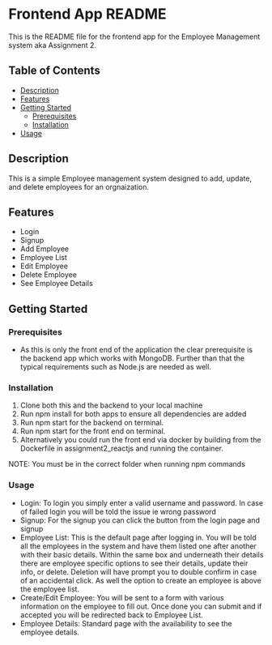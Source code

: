 # Frontend App README

This is the README file for the frontend app for the Employee Management system aka Assignment 2.

## Table of Contents

- [Description](#description)
- [Features](#features)
- [Getting Started](#getting-started)
  - [Prerequisites](#prerequisites)
  - [Installation](#installation)
- [Usage](#usage)

## Description

This is a simple Employee management system designed to add, update, and delete employees for an orgnaization. 

## Features

- Login
- Signup
- Add Employee
- Employee List
- Edit Employee
- Delete Employee
- See Employee Details

## Getting Started

### Prerequisites

- As this is only the front end of the application the clear prerequisite is the backend app which works with MongoDB. Further than that the typical requirements such as Node.js are needed as well.

### Installation

1. Clone both this and the backend to your local machine
2. Run npm install for both apps to ensure all dependencies are added
3. Run npm start for the backend on terminal. 
4. Run npm start for the front end on terminal.
5. Alternatively you could run the front end via docker by building from the Dockerfile in assignment2_reactjs and running the container. 

NOTE: You must be in the correct folder when running npm commands

### Usage
- Login: To login you simply enter a valid username and password. In case of failed login you will be told the issue ie wrong password
- Signup: For the signup you can click the button from the login page and signup
- Employee List: This is the default page after logging in. You will be told all the employees in the system and have them listed one after another with their basic details. Within the same box and underneath their details there are employee specific options to see their details, update their info, or delete. Deletion will have prompt you to double confirm in case of an accidental click. As well the option to create an employee is above the employee list.
- Create/Edit Employee: You will be sent to a form with various information on the employee to fill out. Once done you can submit and if accepted you will be redirected back to Employee List.
- Employee Details: Standard page with the availability to see the employee details.

